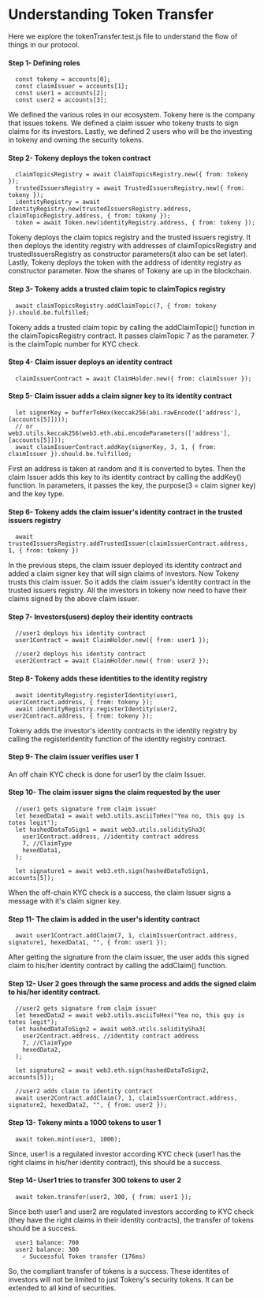# Understanding Token Transfer

Here we explore the tokenTransfer.test.js file to understand the flow of things in our protocol.

#### Step 1- Defining roles

```
  const tokeny = accounts[0];
  const claimIssuer = accounts[1];
  const user1 = accounts[2];
  const user2 = accounts[3];
```

We defined the various roles in our ecosystem. Tokeny here is the company that issues tokens. We defined a claim issuer who tokeny trusts to sign claims for its investors. Lastly, we defined 2 users who will be the investing in tokeny and owning the security tokens.

#### Step 2- Tokeny deploys the token contract

```
  claimTopicsRegistry = await ClaimTopicsRegistry.new({ from: tokeny });
  trustedIssuersRegistry = await TrustedIssuersRegistry.new({ from: tokeny });
  identityRegistry = await IdentityRegistry.new(trustedIssuersRegistry.address, claimTopicRegistry.address, { from: tokeny });
  token = await Token.new(identityRegistry.address, { from: tokeny });
```

Tokeny deploys the claim topics registry and the trusted issuers registry. It then deploys the identity registry with addresses of claimTopicsRegistry and trustedIssuersRegistry as constructor parameters(it also can be set later). Lastly, Tokeny deploys the token with the address of identity registry as constructor parameter. Now the shares of Tokeny are up in the blockchain.

#### Step 3- Tokeny adds a trusted claim topic to claimTopics registry

```
  await claimTopicsRegistry.addClaimTopic(7, { from: tokeny }).should.be.fulfilled;
```

Tokeny adds a trusted claim topic by calling the addClaimTopic() function in the claimTopicsRegistry contract. It passes claimTopic 7 as the parameter. 7 is the claimTopic number for KYC check.


#### Step 4- Claim issuer deploys an identity contract

```
  claimIssuerContract = await ClaimHolder.new({ from: claimIssuer });
```

#### Step 5- Claim issuer adds a claim signer key to its identity contract

```
  let signerKey = bufferToHex(keccak256(abi.rawEncode(['address'], [accounts[5]])));
  // or web3.utils.keccak256(web3.eth.abi.encodeParameters(['address'], [accounts[5]]));
  await claimIssuerContract.addKey(signerKey, 3, 1, { from: claimIssuer }).should.be.fulfilled;
```

First an address is taken at random and it is converted to bytes. Then the claim Issuer adds this key to its identity contract by calling the addKey() function. In parameters, it passes the key, the purpose(3 = claim signer key) and the key type.


#### Step 6- Tokeny adds the claim issuer's identity contract in the trusted issuers registry

```
  await trustedIssuersRegistry.addTrustedIssuer(claimIssuerContract.address, 1, { from: tokeny })
```

In the previous steps, the claim issuer deployed its identity contract and added a claim signer key that will sign claims of investors. Now Tokeny trusts this claim issuer. So it adds the claim issuer's identity contract in the trusted issuers registry. All the investors in tokeny now need to have their claims signed by the above claim issuer.

#### Step 7- Investors(users) deploy their identity contracts

```
  //user1 deploys his identity contract
  user1Contract = await ClaimHolder.new({ from: user1 });

  //user2 deploys his identity contract
  user2Contract = await ClaimHolder.new({ from: user2 });
```

#### Step 8- Tokeny adds these identities to the identity registry

```
  await identityRegistry.registerIdentity(user1, user1Contract.address, { from: tokeny });
  await identityRegistry.registerIdentity(user2, user2Contract.address, { from: tokeny });
```

Tokeny adds the investor's identity contracts in the identity registry by calling the registerIdentity function of the identity registry contract.

#### Step 9- The claim issuer verifies user 1 

An off chain KYC check is done for user1 by the claim Issuer.

#### Step 10- The claim issuer signs the claim requested by the user

```
  //user1 gets signature from claim issuer
  let hexedData1 = await web3.utils.asciiToHex("Yea no, this guy is totes legit");
  let hashedDataToSign1 = await web3.utils.soliditySha3(
    user1Contract.address, //identity contract address
    7, //ClaimType
    hexedData1,
  );

  let signature1 = await web3.eth.sign(hashedDataToSign1, accounts[5]);
```

When the off-chain KYC check is a success, the claim Issuer signs a message with it's claim signer key.

#### Step 11- The claim is added in the user's identity contract

```
  await user1Contract.addClaim(7, 1, claimIssuerContract.address, signature1, hexedData1, "", { from: user1 });
```

After getting the signature from the claim issuer, the user adds this signed claim to his/her identity contract by calling the addClaim() function. 

#### Step 12- User 2 goes through the same process and adds the signed claim to his/her identity contract.

```
  //user2 gets signature from claim issuer
  let hexedData2 = await web3.utils.asciiToHex("Yea no, this guy is totes legit");
  let hashedDataToSign2 = await web3.utils.soliditySha3(
    user2Contract.address, //identity contract address
    7, //ClaimType
    hexedData2,
  );

  let signature2 = await web3.eth.sign(hashedDataToSign2, accounts[5]);

  //user2 adds claim to identity contract
  await user2Contract.addClaim(7, 1, claimIssuerContract.address, signature2, hexedData2, "", { from: user2 });
```

#### Step 13- Tokeny mints a 1000 tokens to user 1

```
  await token.mint(user1, 1000);
```

Since, user1 is a regulated investor according KYC check (user1 has the right claims in his/her identity contract), this should be a success.

#### Step 14- User1 tries to transfer 300 tokens to user 2

```
  await token.transfer(user2, 300, { from: user1 });
```

Since both user1 and user2 are regulated investors according to KYC check (they have the right claims in their identity contracts), the transfer of tokens should be a success.

```
  user1 balance: 700
  user2 balance: 300
    ✓ Successful Token transfer (176ms)
```

So, the compliant transfer of tokens is a success. These identites of investors will not be limited to just Tokeny's security tokens. It can be extended to all kind of securities.
